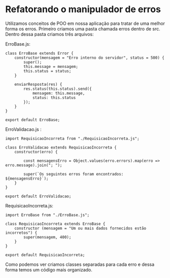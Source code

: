 # Refatorando o manipulador de erros

Utilizamos conceitos de POO em nossa aplicação para tratar de uma melhor forma os erros. Primeiro criamos uma pasta chamada erros dentro de src. Dentro dessa pasta criamos três arquivos:

ErroBase.js:

    class ErroBase extends Error {
        constructor(mensagem = "Erro interno do servidor", status = 500) {
            super();
            this.message = mensagem;
            this.status = status;
        }

        enviarResposta(res) {
            res.status(this.status).send({
                mensagem: this.message, 
                status: this.status
            });
        }
    }

    export default ErroBase;

ErroValidacao.js :

    import RequisicaoIncorreta from "./RequisicaoIncorreta.js";

    class ErroValidacao extends RequisicaoIncorreta {
        constructor(erro) {

            const mensagensErro = Object.values(erro.errors).map(erro => erro.message).join("; ");

            super(`Os seguintes erros foram encontrados: ${mensagensErro}`);
        }
    }

    export default ErroValidacao;

RequisicaoIncorreta.js:

    import ErroBase from "./ErroBase.js";

    class RequisicaoIncorreta extends ErroBase {
        constructor (mensagem = "Um ou mais dados fornecidos estão incorretos") {
            super(mensagem, 400);
        }
    }

    export default RequisicaoIncorreta;

Como podemos ver criamos classes separadas para cada erro e dessa forma temos um código mais organizado.

